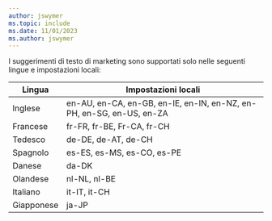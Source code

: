 ```yaml
---
author: jswymer
ms.topic: include
ms.date: 11/01/2023
ms.author: jswymer
---
```

I suggerimenti di testo di marketing sono supportati solo nelle seguenti lingue e impostazioni locali:

|Lingua|Impostazioni locali|
|-|-|
|Inglese|en-AU, en-CA, en-GB, en-IE, en-IN, en-NZ, en-PH, en-SG, en-US, en-ZA|
|Francese|fr-FR, fr-BE, Fr-CA, fr-CH|
|Tedesco|de-DE, de-AT, de-CH|
|Spagnolo |es-ES, es-MS, es-CO, es-PE|
|Danese|da-DK|
|Olandese|nl-NL, nl-BE|
|Italiano|it-IT, it-CH|
|Giapponese|ja-JP|
